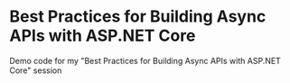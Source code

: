 # Best Practices for Building Async APIs with ASP.NET Core
Demo code for my "Best Practices for Building Async APIs with ASP.NET Core" session

